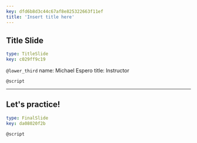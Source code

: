 ```yaml
---
key: dfd6b8d3c44c67af8e825322663f11ef
title: 'Insert title here'
---
```


## Title Slide

```yaml
type: TitleSlide
key: c029ff9c19
```

`@lower_third`
name: Michael Espero
title: Instructor

`@script`


---

## Let's practice!

```yaml
type: FinalSlide
key: da08020f2b
```

`@script`
